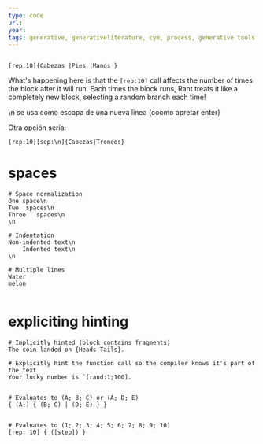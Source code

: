 ```yaml
---
type: code
url: 
year:
tags: generative, generativeliterature, cym, process, generative tools
---
```


```rant

[rep:10]{Cabezas |Pies |Manos } 

```


What's happening here is that the `[rep:10]` call affects the number of times the block after it will run. Each times the block runs, Rant treats it like a completely new block, selecting a random branch each time!

\n se usa como escapa de una nueva linea (coomo apretar enter)

Otra opción sería:

```rant
[rep:10][sep:\n]{Cabezas|Troncos}
```



# spaces
```rant
# Space normalization
One space\n
Two  spaces\n
Three   spaces\n
\n

# Indentation
Non-indented text\n
    Indented text\n
\n

# Multiple lines
Water
melon


```

# expliciting hinting
```rant
# Implicitly hinted (block contains fragments)
The coin landed on {Heads|Tails}.

# Explicitly hint the function call so the compiler knows it's part of the text
Your lucky number is `[rand:1;100].


```

```rant
# Evaluates to (A; B; C) or (A; D; E)
{ (A;) { (B; C) | (D; E) } }


```

```rant
# Evaluates to (1; 2; 3; 4; 5; 6; 7; 8; 9; 10)
[rep: 10] { ([step]) }


```


